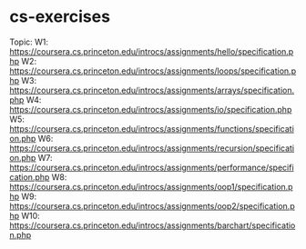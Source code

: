 # cs-exercises
Topic: 
W1: https://coursera.cs.princeton.edu/introcs/assignments/hello/specification.php
W2: https://coursera.cs.princeton.edu/introcs/assignments/loops/specification.php
W3: https://coursera.cs.princeton.edu/introcs/assignments/arrays/specification.php
W4: https://coursera.cs.princeton.edu/introcs/assignments/io/specification.php
W5: https://coursera.cs.princeton.edu/introcs/assignments/functions/specification.php
W6: https://coursera.cs.princeton.edu/introcs/assignments/recursion/specification.php
W7: https://coursera.cs.princeton.edu/introcs/assignments/performance/specification.php
W8: https://coursera.cs.princeton.edu/introcs/assignments/oop1/specification.php
W9: https://coursera.cs.princeton.edu/introcs/assignments/oop2/specification.php
W10: https://coursera.cs.princeton.edu/introcs/assignments/barchart/specification.php
